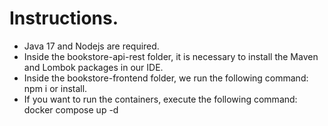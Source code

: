 # Instructions.
- Java 17 and Nodejs are required.
- Inside the bookstore-api-rest folder, it is necessary to install the Maven and Lombok packages in our IDE.
- Inside the bookstore-frontend folder, we run the following command: npm i or install.
- If you want to run the containers, execute the following command: docker compose up -d
